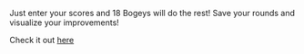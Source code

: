 Just enter your scores and 18 Bogeys will do the rest! Save your rounds and visualize your improvements!

Check it out [here](https://bogeys.evanfung.tech/)

